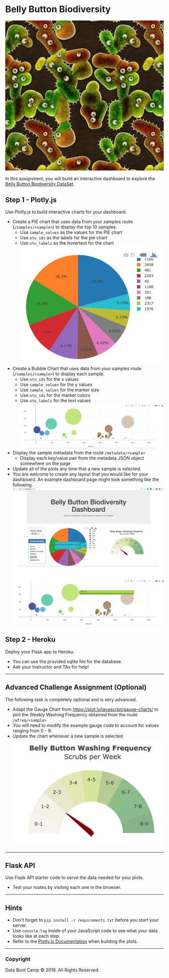 # Belly Button Biodiversity

![Bacteria by filterforge.com](Images/bacteria_by_filterforgedotcom.jpg)

In this assignment, you will build an interactive dashboard to explore the [Belly Button Biodiversity DataSet](http://robdunnlab.com/projects/belly-button-biodiversity/).

## Step 1 - Plotly.js

Use Plotly.js to build interactive charts for your dashboard.
* Create a PIE chart that uses data from your samples route (`/samples/<sample>`) to display the top 10 samples.
  * Use `sample_values` as the values for the PIE chart
  * Use `otu_ids` as the labels for the pie chart
  * Use `otu_labels` as the hovertext for the chart
  ![PIE Chart](Images/pie_chart.png)
* Create a Bubble Chart that uses data from your samples route (`/samples/<sample>`) to display each sample.
  * Use `otu_ids` for the x values
  * Use `sample_values` for the y values
  * Use `sample_values` for the marker size
  * Use `otu_ids` for the marker colors
  * Use `otu_labels` for the text values
  ![Bubble Chart](Images/bubble_chart.png)
* Display the sample metadata from the route `/metadata/<sample>`
  * Display each key/value pair from the metadata JSON object somewhere on the page
* Update all of the plots any time that a new sample is selected.
* You are welcome to create any layout that you would like for your dashboard. An example dashboard page might look something like the following.
![Example Dashboard Page](Images/dashboard_part1.png)
![Example Dashboard Page](Images/dashboard_part2.png)
## Step 2 - Heroku
Deploy your Flask app to Heroku.
* You can use the provided sqlite file for the database.
* Ask your Instructor and TAs for help!
- - -
## Advanced Challenge Assignment (Optional)
The following task is completely optional and is very advanced.
* Adapt the Gauge Chart from <https://plot.ly/javascript/gauge-charts/> to plot the Weekly Washing Frequency obtained from the route `/wfreq/<sample>`
* You will need to modify the example gauge code to account for values ranging from 0 - 9.
* Update the chart whenever a new sample is selected
![Weekly Washing Frequency Gauge](Images/gauge.png)
- - -
## Flask API
Use Flask API starter code to serve the data needed for your plots.
* Test your routes by visiting each one in the browser.
- - -
## Hints
* Don't forget to `pip install -r requirements.txt` before you start your server.
* Use `console.log` inside of your JavaScript code to see what your data looks like at each step.
* Refer to the [Plotly.js Documentation](https://plot.ly/javascript/) when building the plots.
- - -
### Copyright
Data Boot Camp © 2018. All Rights Reserved.